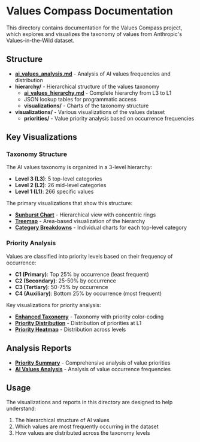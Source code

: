 # Values Compass Documentation

This directory contains documentation for the Values Compass project, which explores and visualizes the taxonomy of values from Anthropic's Values-in-the-Wild dataset.

## Structure

- **[ai_values_analysis.md](ai_values_analysis.md)** - Analysis of AI values frequencies and distribution
- **hierarchy/** - Hierarchical structure of the values taxonomy
  - **[ai_values_hierarchy.md](hierarchy/ai_values_hierarchy.md)** - Complete hierarchy from L3 to L1
  - JSON lookup tables for programmatic access
  - **visualizations/** - Charts of the taxonomy structure
- **visualizations/** - Various visualizations of the values dataset
  - **priorities/** - Value priority analysis based on occurrence frequencies

## Key Visualizations

### Taxonomy Structure

The AI values taxonomy is organized in a 3-level hierarchy:
- **Level 3 (L3)**: 5 top-level categories
- **Level 2 (L2)**: 26 mid-level categories
- **Level 1 (L1)**: 266 specific values

The primary visualizations that show this structure:
- **[Sunburst Chart](hierarchy/visualizations/ai_values_sunburst.png)** - Hierarchical view with concentric rings
- **[Treemap](hierarchy/visualizations/ai_values_treemap.png)** - Area-based visualization of the hierarchy
- **[Category Breakdowns](hierarchy/visualizations/)** - Individual charts for each top-level category

### Priority Analysis

Values are classified into priority levels based on their frequency of occurrence:
- **C1 (Primary)**: Top 25% by occurrence (least frequent)
- **C2 (Secondary)**: 25-50% by occurrence
- **C3 (Tertiary)**: 50-75% by occurrence
- **C4 (Auxiliary)**: Bottom 25% by occurrence (most frequent)

Key visualizations for priority analysis:
- **[Enhanced Taxonomy](visualizations/priorities/ai_values_taxonomy_with_priorities.png)** - Taxonomy with priority color-coding
- **[Priority Distribution](visualizations/priorities/level1_priority_distribution.png)** - Distribution of priorities at L1
- **[Priority Heatmap](visualizations/priorities/priority_level_heatmap.png)** - Distribution across levels

## Analysis Reports

- **[Priority Summary](visualizations/priorities/priority_summary.md)** - Comprehensive analysis of value priorities
- **[AI Values Analysis](ai_values_analysis.md)** - Analysis of value occurrence frequencies

## Usage

The visualizations and reports in this directory are designed to help understand:
1. The hierarchical structure of AI values
2. Which values are most frequently occurring in the dataset
3. How values are distributed across the taxonomy levels